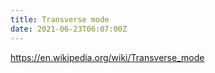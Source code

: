 ```yaml
---
title: Transverse mode
date: 2021-06-23T06:07:00Z
---
```


https://en.wikipedia.org/wiki/Transverse_mode
